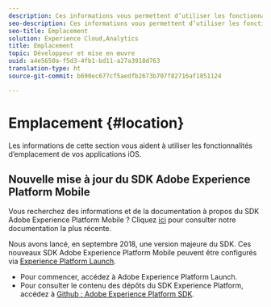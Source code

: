 ```yaml
---
description: Ces informations vous permettent d’utiliser les fonctionnalités de localisation de vos applications iOS.
seo-description: Ces informations vous permettent d’utiliser les fonctionnalités de localisation de vos applications iOS.
seo-title: Emplacement
solution: Experience Cloud,Analytics
title: Emplacement
topic: Développeur et mise en œuvre
uuid: a4e5650a-f5d3-4fb1-bd11-a27a3918d763
translation-type: ht
source-git-commit: b690ec677cf5aedfb2673b707f82716af1851124

---
```



# Emplacement {#location}

Les informations de cette section vous aident à utiliser les fonctionnalités d’emplacement de vos applications iOS.

## Nouvelle mise à jour du SDK Adobe Experience Platform Mobile

Vous recherchez des informations et de la documentation à propos du SDK Adobe Experience Platform Mobile ? Cliquez [ici](https://aep-sdks.gitbook.io/docs/) pour consulter notre documentation la plus récente.

Nous avons lancé, en septembre 2018, une version majeure du SDK. Ces nouveaux SDK Adobe Experience Platform Mobile peuvent être configurés via [Experience Platform Launch](https://www.adobe.com/fr/experience-platform/launch.html).

* Pour commencer, accédez à Adobe Experience Platform Launch.
* Pour consulter le contenu des dépôts du SDK Experience Platform, accédez à [Github : Adobe Experience Platform SDK](https://github.com/Adobe-Marketing-Cloud/acp-sdks).

